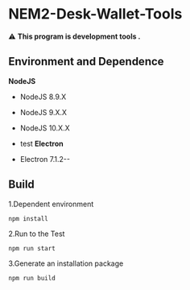 # NEM2-Desk-Wallet-Tools
:warning: **This program is development tools .**

## Environment and Dependence

**NodeJS**
- NodeJS 8.9.X
- NodeJS 9.X.X
- NodeJS 10.X.X

- test
**Electron**
- Electron 7.1.2--

## Build
1.Dependent environment
```
npm install 
```
2.Run to the Test
```
npm run start 
```
3.Generate an installation package
```
npm run build 
```


